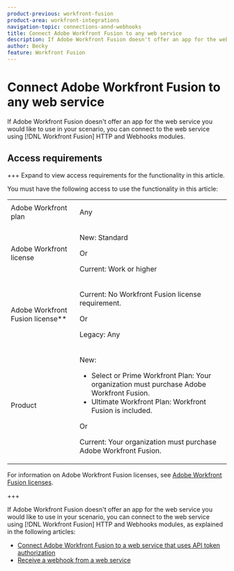 ```yaml
---
product-previous: workfront-fusion
product-area: workfront-integrations
navigation-topic: connections-annd-webhooks
title: Connect Adobe Workfront Fusion to any web service
description: If Adobe Workfront Fusion doesn't offer an app for the web service you would like to use in your scenario, you can connect to the web service using [!DNL Workfront Fusion] HTTP and Webhooks modules, as described in this article.
author: Becky
feature: Workfront Fusion
---
```

# Connect Adobe Workfront Fusion to any web service

If Adobe Workfront Fusion doesn't offer an app for the web service you would like to use in your scenario, you can connect to the web service using [!DNL Workfront Fusion] HTTP and Webhooks modules.

## Access requirements

+++ Expand to view access requirements for the functionality in this article.

You must have the following access to use the functionality in this article:

<table style="table-layout:auto">
 <col> 
 <col> 
 <tbody> 
  <tr> 
   <td role="rowheader">Adobe Workfront plan</td> 
   <td> <p>Any</p> </td> 
  </tr> 
  <tr data-mc-conditions=""> 
   <td role="rowheader">Adobe Workfront license</td> 
   <td> <p>New: Standard</p><p>Or</p><p>Current: Work or higher</p> </td> 
  </tr> 
  <tr> 
   <td role="rowheader">Adobe Workfront Fusion license**</td> 
   <td>
   <p>Current: No Workfront Fusion license requirement.</p>
   <p>Or</p>
   <p>Legacy: Any </p>
   </td> 
  </tr> 
  <tr> 
   <td role="rowheader">Product</td> 
   <td>
   <p>New:</p> <ul><li>Select or Prime Workfront Plan: Your organization must purchase Adobe Workfront Fusion.</li><li>Ultimate Workfront Plan: Workfront Fusion is included.</li></ul>
   <p>Or</p>
   <p>Current: Your organization must purchase Adobe Workfront Fusion.</p>
   </td> 
  </tr>
 </tbody> 
</table>

<!--For more detail about the information in this table, see [Access requirements in Workfront documentation](/help/quicksilver/administration-and-setup/add-users/access-levels-and-object-permissions/access-level-requirements-in-documentation.md).-->

For information on Adobe Workfront Fusion licenses, see [Adobe Workfront Fusion licenses](/help/workfront-fusion/set-up-and-manage-workfront-fusion/licensing-operations-overview/license-automation-vs-integration.md).

+++



If Adobe Workfront Fusion doesn't offer an app for the web service you would like to use in your scenario, you can connect to the web service using [!DNL Workfront Fusion] HTTP and Webhooks modules, as explained in the following articles:

* [Connect Adobe Workfront Fusion to a web service that uses API token authorization](../../workfront-fusion/connections/connect-wf-web-service-uses-api-token-auth.md)
* [Receive a webhook from a web service](../../workfront-fusion/connections/receive-a-webhook-from-a-web-service.md)
